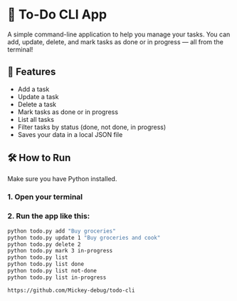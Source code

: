 # 📝 To-Do CLI App

A simple command-line application to help you manage your tasks. You can add, update, delete, and mark tasks as done or in progress — all from the terminal!

## 🚀 Features

- Add a task
- Update a task
- Delete a task
- Mark tasks as done or in progress
- List all tasks
- Filter tasks by status (done, not done, in progress)
- Saves your data in a local JSON file

## 🛠️ How to Run

Make sure you have Python installed.

### 1. Open your terminal  
### 2. Run the app like this:

```bash
python todo.py add "Buy groceries"
python todo.py update 1 "Buy groceries and cook"
python todo.py delete 2
python todo.py mark 3 in-progress
python todo.py list
python todo.py list done
python todo.py list not-done
python todo.py list in-progress

https://github.com/Mickey-debug/todo-cli
